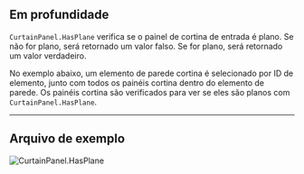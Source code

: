 ## Em profundidade
`CurtainPanel.HasPlane` verifica se o painel de cortina de entrada é plano. Se não for plano, será retornado um valor falso. Se for plano, será retornado um valor verdadeiro.

No exemplo abaixo, um elemento de parede cortina é selecionado por ID de elemento, junto com todos os painéis cortina dentro do elemento de parede. Os painéis cortina são verificados para ver se eles são planos com `CurtainPanel.HasPlane`.
___
## Arquivo de exemplo

![CurtainPanel.HasPlane](./Revit.Elements.CurtainPanel.HasPlane_img.jpg)
